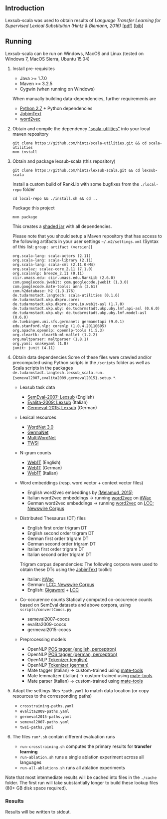 ## Introduction
Lexsub-scala was used to obtain results of *Language Transfer Learning for Supervised Lexical Substitution (Hintz & Biemann, 2016)* [[pdf]](http://aclweb.org/anthology/P/P16/P16-1012.pdf) [[bib]](http://aclweb.org/anthology/P/P16/P16-1012.bib)


## Running
Lexsub-scala can be run on Windows, MacOS and Linux (tested on Windows 7, MacOS Sierra, Ubuntu 15.04)

1. Install pre-requisites
	* Java >= 1.7.0
	* Maven >= 3.2.5
	* Cygwin (when running on Windows)
	
	When manually building data-dependencies, further requirements are
	* [Python 2.7](https://www.python.org/download/releases/2.7/) + Python dependencies
	* [JobimText](https://www.lt.informatik.tu-darmstadt.de/de/software/jobimtext/)
	* [word2vec](https://code.google.com/archive/p/word2vec/)

2. Obtain and compile the dependency ["scala-utilities"](https://github.com/hintz/scala-utilities) into your local maven repository
	```
	git clone https://github.com/hintz/scala-utilities.git && cd scala-utilities
	mvn install
	```
	
3. Obtain and package lexsub-scala (this repository)
	```
	git clone https://github.com/hintz/lexsub-scala.git && cd lexsub-scala
	```
	
	Install a custom build of RankLib with some bugfixes from the ```./local-repo``` folder
	```
	cd local-repo && ./install.sh && cd ..
	```
	
	Package this project
	```
	mvn package
	```
	
	This creates a [shaded jar](https://maven.apache.org/plugins/maven-shade-plugin/) with all dependencies.
	
	Please note that you should setup a Maven repository that has access to the following artifacts in your user settings ```~/.m2/settings.xml``` (Syntax of this list: ```group: artifact (version)```)
	```
	org.scala-lang: scala-actors (2.11)
	org.scala-lang: scala-library (2.11)
	org.scala-lang: scala-xml (2.11.0-M4)
	org.scalaz: scalaz-core_2.11 (7.1.0)
	org.scalanlp: breeze_2.11 (0.11)
	ciir.umass.edu: ciir.umass.edu.RankLib (2.6.0)
	com.googlecode.jweb1t: com.googlecode.jweb1t (1.3.0)
	com.googlecode.mate-tools: anna (3.61)
	com.h2database: h2 (1.3.176)
	de.tudarmstadt.langtech: scala-utilities (0.1.6)
	de.tudarmstadt.ukp.dkpro.core: de.tudarmstadt.ukp.dkpro.core.io.web1t-asl (1.7.0)
	de.tudarmstadt.ukp.uby: de.tudarmstadt.ukp.uby.lmf.api-asl (0.6.0)
	de.tudarmstadt.ukp.uby: de.tudarmstadt.ukp.uby.lmf.model-asl (0.6.0)
	de.tuebingen.uni.sfs.germanet: germanetapi (9.0.1)
	edu.stanford.nlp: corenlp (1.0.4.20110605)
	org.apache.opennlp: opennlp-tools (1.5.3)
	org.cleartk: cleartk-ml-mallet (1.2.2)
	org.maltparser: maltparser (1.8.1)
	org.yaml: snakeyaml (1.8)
	junit: junit (4.11)
	```
	
5. Obtain data dependencies
	Some of these files were crawled and/or precomputed using Python scripts in the ```/scripts``` folder as well as Scala scripts in the packages ```de.tudarmstadt.langtech.lexsub_scala.run.{semeval2007,evalita2009,germeval2015}.setup.*```.

	* Lexsub task data
		* [SemEval-2007: Lexsub](http://nlp.cs.swarthmore.edu/semeval/tasks/task10/summary.shtml) (English)
		* [Evalita-2009: Lexsub](http://www.evalita.it/2009/tasks/lexical) (Italian)
		* [Germeval-2015: Lexsub](https://sites.google.com/site/germeval2015/) (German)
		
	* Lexical resources
		* [WordNet 3.0](https://wordnet.princeton.edu/)
		* [GermaNet](http://www.sfs.uni-tuebingen.de/GermaNet/)
		* [MultiWordNet](http://multiwordnet.fbk.eu/english/home.php)
		* [TWSI](https://www.inf.uni-hamburg.de/en/inst/ab/lt/resources/software/twsi-substituter.html)
		
	* N-gram counts
		* [Web1T](https://catalog.ldc.upenn.edu/ldc2006t13) (English)
		* [Web1T](https://catalog.ldc.upenn.edu/ldc2006t13) (German)
		* [Web1T](https://catalog.ldc.upenn.edu/ldc2006t13) (Italian)
	
	* Word embeddings (resp. word vector + context vector files)
		* English word2vec embeddings by [(Melamud, 2015)](https://github.com/orenmel/lexsub)
		* Italian word2vec embeddings -> running  [word2vec](https://code.google.com/archive/p/word2vec/) on [itWac](https://www.sketchengine.co.uk/itwac-corpus/)
		* German word2vec embeddings -> running [word2vec](https://code.google.com/archive/p/word2vec/) on [LCC: Newswire Corpus](http://corpora.uni-leipzig.de/en?corpusId=deu_newscrawl_2011)
	
	* Distributed Thesaurus (DT) files 
		* English first order trigram DT
		* English second order trigram DT
		* German first order trigram DT
		* German second order trigram DT
		* Italian first order trigram DT
		* Italian second order trigram DT
		
		Trigram corpus dependencies: The following corpora were used to obtain these DTs using the [JobimText](https://www.lt.informatik.tu-darmstadt.de/de/software/jobimtext/) toolkit:
		
		* Italian: [itWac](https://www.sketchengine.co.uk/itwac-corpus/)
		* German: [LCC: Newswire Corpus](http://corpora.uni-leipzig.de/en?corpusId=deu_newscrawl_2011)
		* English: [Gigaword](https://catalog.ldc.upenn.edu/ldc2003t05) + [LCC](http://wortschatz.uni-leipzig.de/en/download)
		
	* Co-occurence counts
		Statically computed co-occurence counts based on SemEval datasets and above corpora, using ```scripts/convertCoocs.py```
		* semeval2007-coocs
		* evalita2009-coocs
		* germeval2015-coocs

	* Preprocessing models
		* OpenNLP [POS tagger (english, perceptron)](http://opennlp.sourceforge.net/models-1.5/en-pos-perceptron.bin)
		* OpenNLP [POS tagger (german, perceptron)](http://opennlp.sourceforge.net/models-1.5/de-pos-perceptron.bin)
		* OpenNLP [Tokenizer (english)](http://opennlp.sourceforge.net/models-1.5/en-token.bin)
		* OpenNLP [Tokenizer (german)](http://opennlp.sourceforge.net/models-1.5/de-token.bin)
		* Mate tagger (italian) -> custom-trained using [mate-tools](https://code.google.com/archive/p/mate-tools/)
		* Mate lemmatizer (italian) -> custom-trained using [mate-tools](https://code.google.com/archive/p/mate-tools/)
		* Mate parser (italian) -> custom-trained using [mate-tools](https://code.google.com/archive/p/mate-tools/)
	
6. Adapt the settings files ```*path.yaml``` to match data location (or copy resources to the corresponding paths)
	* ```crosstraining-paths.yaml```
	* ```evalita2009-paths.yaml```
	* ```germeval2015-paths.yaml```
	* ```semeval2007-paths.yaml```
	* ```twsi-paths.yaml```
	
7. The files ```run*.sh``` contain different evaluation runs
	* ```run-crosstraining.sh``` computes the primary results for **transfer learning**
	* ```run-ablation.sh``` runs a single ablation experiment across all languages
	* ```run-all-ablations.sh``` runs all ablation experiments
	
Note that most intermediate results will be cached into files in the ```./cache``` folder. The first run will take substantially longer to build these lookup files (80+ GB disk space required).

### Results
Results will be written to stdout.